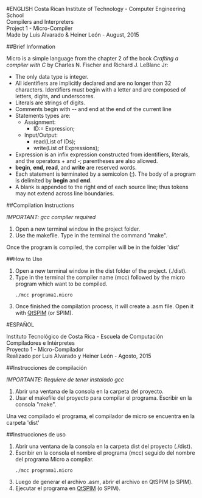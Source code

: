 #ENGLISH
Costa Rican Institute of Technology - Computer Engineering School  
Compilers and Interpreters  
Project 1 - Micro-Compiler  
Made by Luis Alvarado & Heiner León - August, 2015  

##Brief Information  

Micro is a simple language from the chapter 2 of the book *Crafting a compiler with C* by Charles N. Fischer and Richard J. LeBlanc Jr:

- The only data type is integer.
- All identifiers are implicitly declared and are no longer than 32 characters. Identifiers must begin with a letter and are composed of letters, digits, and underscores.
- Literals are strings of digits.
- Comments begin with -- and end at the end of the current line
- Statements types are:
    - Assignment:
        - ID:= Expression;
    - Input/Output:
        - read(List of IDs);
        - write(List of Expressions);
- Expression is an infix expression constructed from identifiers, literals, and the operators + and -; parentheses are also allowed.
- **begin**, **end**, **read**, and **write** are reserved words.
- Each statement is terminated by a semicolon (;). The body of a program is delimited by **begin** and **end**.
- A blank is appended to the right end of each source line; thus tokens may not extend across line boundaries.

##Compilation Instructions

*IMPORTANT: gcc compiler required*

1. Open a new terminal window in the project folder.
2. Use the makefile. Type in the terminal the command "make".

Once the program is compiled, the compiler will be in the folder 'dist'

##How to Use

1. Open a new terminal window in the dist folder of the project. (./dist).
2. Type in the terminal the compiler name (mcc) followed by the micro program which want to be compiled.  
    ```
    ./mcc programa1.micro
    ```
3. Once finished the compilation process, it will create a .asm file. Open it with [QtSPIM](http://spimsimulator.sourceforge.net) (or SPIM).  

#ESPAÑOL

Instituto Tecnológico de Costa Rica - Escuela de Computación  
Compiladores e Intérpretes  
Proyecto 1 - Micro-Compilador  
Realizado por Luis Alvarado y Heiner León - Agosto, 2015  

##Instrucciones de compilación

*IMPORTANTE: Requiere de tener instalado gcc*

1. Abrir una ventana de la consola en la carpeta del proyecto.
2. Usar el makefile del proyecto para compilar el programa. Escribir en la consola "make".

Una vez compilado el programa, el compilador de micro se encuentra en la carpeta 'dist'

##Instrucciones de uso

1. Abrir una ventana de la consola en la carpeta dist del proyecto (./dist).
2. Escribir en la consola el nombre el programa (mcc) seguido del nombre del programa Micro a compilar.  
    ```
    ./mcc programa1.micro
    ```
3. Luego de generar el archivo .asm, abrir el archivo en QtSPIM (o SPIM).
4. Ejecutar el programa en [QtSPIM](http://spimsimulator.sourceforge.net) (o SPIM).
